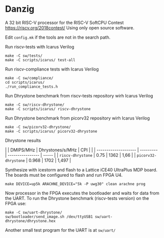 # Danzig

A 32 bit RISC-V processor for the RISC-V SoftCPU Contest https://riscv.org/2018contest/ 
Using only open source software.

Edit `config.mk` if the tools are not in the search path.

Run riscv-tests with Icarus Verilog

    make -C sw/tests/
    make -C scripts/icarus/ test-all

Run riscv-compliance tests with Icarus Verilog

    make -C sw/compliance/
    cd scripts/icarus/ 
    ./run_compliance_tests.h

Run Dhrystone benchmark from riscv-tests repository wirh Icarus Verilog

    make -C sw/riscv-dhrystone/
    make -C scripts/icarus/ riscv-dhrystone

Run Dhrystone benchmark from picorv32 repository wirh Icarus Verilog

    make -C sw/picorv32-dhrystone/
    make -C scripts/icarus/ picorv32-dhrystone

Dhrystone results

|                      | DMIPS/MHz | Dhrystones/s/MHz | CPI   |                                                        |
| -------------------- | --------- | ---------------- | ----- |
| `riscv-dhrystone`    | 0.75      | 1362             | 1,66  |
| `picorv32-dhrystone` | 0.968     | 1702             | 1,497 |

Synthesize with icestorm and flash to a Lattice iCE40 UltraPlus MDP board.
The boards must be configured to flash and run FPGA U4.

    make DEVICE=up5k ARACHNE_DEVICE="5k -P uwg30" clean arachne prog

Now processor in the FPGA executes the bootloader and waits for data from the UART.
To run the Dhrystone benchmark (riscv-tests version) on the FPGA use:

    make -C sw/uart-dhrystone/
    sw/bootloader/send_image.sh /dev/ttyUSB1 sw/uart-dhrystone/dhrystone.hex

Another small test program for the UART is at `sw/uart/`




